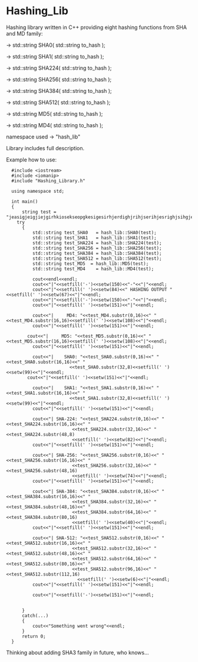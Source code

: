 # Hashing_Lib
Hashing library written in C++ providing eight hashing functions from SHA and MD family:

-> std::string SHA0( std::string to_hash );

-> std::string SHA1( std::string to_hash );

-> std::string SHA224( std::string to_hash );

-> std::string SHA256( std::string to_hash );

-> std::string SHA384( std::string to_hash );

-> std::string SHA512( std::string to_hash );

-> std::string MD5( std::string to_hash );

-> std::string MD4( std::string to_hash );

namespace used -> "hash_lib"

Library includes full description.


Example how to use:
```
  #include <iostream>
  #include <iomanip>
  #include "Hashing_Library.h"

  using namespace std;

  int main()
  {
	  string test = "jeasigjeigjiejgirhkiosekseopgkesigesirhjerdighjrihjserihjesrighjsihgjesrighsjehojsejgiejiogjsiojgei";
  	try
	  {	
		  std::string test_SHA0   = hash_lib::SHA0(test);
		  std::string test_SHA1   = hash_lib::SHA1(test);
		  std::string test_SHA224 = hash_lib::SHA224(test);
		  std::string test_SHA256 = hash_lib::SHA256(test);
		  std::string test_SHA384 = hash_lib::SHA384(test);
		  std::string test_SHA512 = hash_lib::SHA512(test);
		  std::string test_MD5 	= hash_lib::MD5(test);
		  std::string test_MD4    = hash_lib::MD4(test);
		
		  cout<<endl<<endl;
		  cout<<"|"<<setfill('-')<<setw(150)<<"-"<<"|"<<endl;
		  cout<<"|"<<setfill(' ')<<setw(84)<<" HASHING OUTPUT "<<setfill(' ')<<setw(67)<<"|"<<endl;
		  cout<<"|"<<setfill('-')<<setw(150)<<"-"<<"|"<<endl;
		  cout<<"|"<<setfill(' ')<<setw(151)<<"|"<<endl;
		
		  cout<<"|     MD4: "<<test_MD4.substr(0,16)<<" "<<test_MD4.substr(16,16)<<setfill(' ')<<setw(108)<<"|"<<endl;
		  cout<<"|"<<setfill(' ')<<setw(151)<<"|"<<endl;
  		
	  	cout<<"|     MD5: "<<test_MD5.substr(0,16)<<" "<<test_MD5.substr(16,16)<<setfill(' ')<<setw(108)<<"|"<<endl;
		  cout<<"|"<<setfill(' ')<<setw(151)<<"|"<<endl;
		
		  cout<<"|    SHA0: "<<test_SHA0.substr(0,16)<<" "<<test_SHA0.substr(16,16)<<" "
  						<<test_SHA0.substr(32,8)<<setfill(' ')<<setw(99)<<"|"<<endl;
	  	cout<<"|"<<setfill(' ')<<setw(151)<<"|"<<endl;
		
		  cout<<"|    SHA1: "<<test_SHA1.substr(0,16)<<" "<<test_SHA1.substr(16,16)<<" "
			  			<<test_SHA1.substr(32,8)<<setfill(' ')<<setw(99)<<"|"<<endl;
		  cout<<"|"<<setfill(' ')<<setw(151)<<"|"<<endl;
		
		  cout<<"| SHA-224: "<<test_SHA224.substr(0,16)<<" "<<test_SHA224.substr(16,16)<<" "
			  			 <<test_SHA224.substr(32,16)<<" "<<test_SHA224.substr(48,8)
				  		 <<setfill(' ')<<setw(82)<<"|"<<endl;
		  cout<<"|"<<setfill(' ')<<setw(151)<<"|"<<endl;
		
		  cout<<"| SHA-256: "<<test_SHA256.substr(0,16)<<" "<<test_SHA256.substr(16,16)<<" "
			  			 <<test_SHA256.substr(32,16)<<" "<<test_SHA256.substr(48,16)
				  		 <<setfill(' ')<<setw(74)<<"|"<<endl;
		  cout<<"|"<<setfill(' ')<<setw(151)<<"|"<<endl;
						 
		  cout<<"| SHA-384: "<<test_SHA384.substr(0,16)<<" "<<test_SHA384.substr(16,16)<<" "
			  			 <<test_SHA384.substr(32,16)<<" "<<test_SHA384.substr(48,16)<<" "
				  		 <<test_SHA384.substr(64,16)<<" "<<test_SHA384.substr(80,16)
					  	 <<setfill(' ')<<setw(40)<<"|"<<endl;
		  cout<<"|"<<setfill(' ')<<setw(151)<<"|"<<endl;
						 
		  cout<<"| SHA-512: "<<test_SHA512.substr(0,16)<<" "<<test_SHA512.substr(16,16)<<" "
			  			 <<test_SHA512.substr(32,16)<<" "<<test_SHA512.substr(48,16)<<" "
				  		 <<test_SHA512.substr(64,16)<<" "<<test_SHA512.substr(80,16)<<" "
					  	 <<test_SHA512.substr(96,16)<<" "<<test_SHA512.substr(112,16)
						   <<setfill(' ')<<setw(6)<<"|"<<endl;
		  cout<<"|"<<setfill(' ')<<setw(151)<<"|"<<endl;
		
		  cout<<"|"<<setfill('-')<<setw(151)<<"|"<<endl;


	  }
	  catch(...)
	  {
		  cout<<"Something went wrong"<<endl;
	  }	
	  return 0;
  }
  ```
  Thinking about adding SHA3 family in future, who knows...
  
